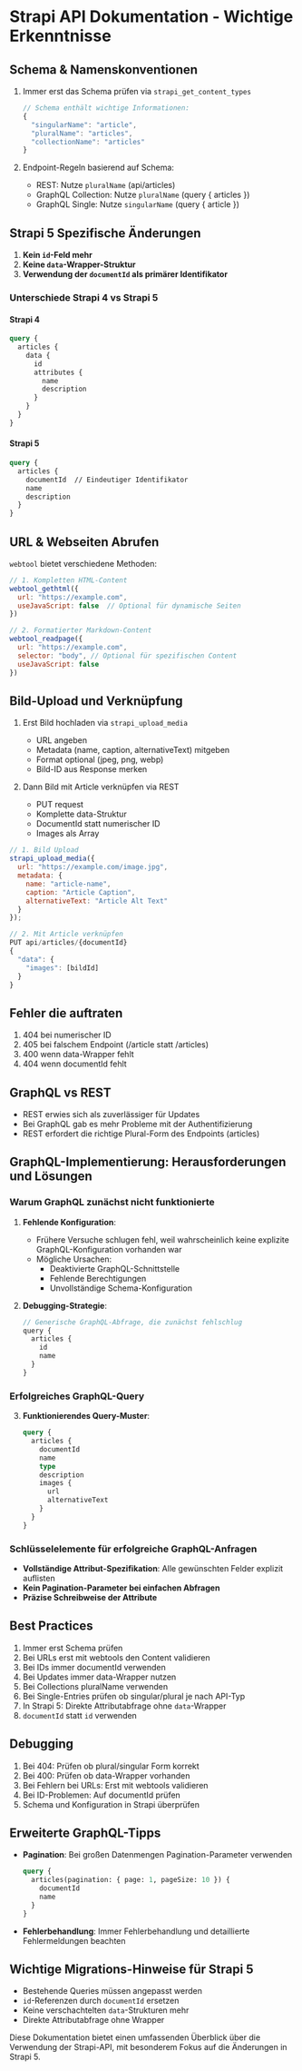 # Strapi API Dokumentation - Wichtige Erkenntnisse

## Schema & Namenskonventionen
1. Immer erst das Schema prüfen via `strapi_get_content_types`
   ```javascript
   // Schema enthält wichtige Informationen:
   {
     "singularName": "article",
     "pluralName": "articles",
     "collectionName": "articles"
   }
   ```

2. Endpoint-Regeln basierend auf Schema:
   - REST: Nutze `pluralName` (api/articles)
   - GraphQL Collection: Nutze `pluralName` (query { articles })
   - GraphQL Single: Nutze `singularName` (query { article })

## Strapi 5 Spezifische Änderungen
1. **Kein `id`-Feld mehr**
2. **Keine `data`-Wrapper-Struktur**
3. **Verwendung der `documentId` als primärer Identifikator**

### Unterschiede Strapi 4 vs Strapi 5

#### Strapi 4
```graphql
query {
  articles {
    data {
      id
      attributes {
        name
        description
      }
    }
  }
}
```

#### Strapi 5
```graphql
query {
  articles {
    documentId  // Eindeutiger Identifikator
    name
    description
  }
}
```

## URL & Webseiten Abrufen
`webtool` bietet verschiedene Methoden:
```javascript
// 1. Kompletten HTML-Content
webtool_gethtml({
  url: "https://example.com",
  useJavaScript: false  // Optional für dynamische Seiten
})

// 2. Formatierter Markdown-Content
webtool_readpage({
  url: "https://example.com",
  selector: "body", // Optional für spezifischen Content
  useJavaScript: false
})
```

## Bild-Upload und Verknüpfung
1. Erst Bild hochladen via `strapi_upload_media`
   - URL angeben
   - Metadata (name, caption, alternativeText) mitgeben
   - Format optional (jpeg, png, webp)
   - Bild-ID aus Response merken

2. Dann Bild mit Article verknüpfen via REST
   - PUT request
   - Komplette data-Struktur
   - DocumentId statt numerischer ID
   - Images als Array

```javascript
// 1. Bild Upload
strapi_upload_media({
  url: "https://example.com/image.jpg",
  metadata: {
    name: "article-name",
    caption: "Article Caption",
    alternativeText: "Article Alt Text"  
  }
});

// 2. Mit Article verknüpfen
PUT api/articles/{documentId}
{
  "data": {
    "images": [bildId]
  }
}
```

## Fehler die auftraten
1. 404 bei numerischer ID
2. 405 bei falschem Endpoint (/article statt /articles)
3. 400 wenn data-Wrapper fehlt
4. 404 wenn documentId fehlt

## GraphQL vs REST
- REST erwies sich als zuverlässiger für Updates
- Bei GraphQL gab es mehr Probleme mit der Authentifizierung
- REST erfordert die richtige Plural-Form des Endpoints (articles)

## GraphQL-Implementierung: Herausforderungen und Lösungen

### Warum GraphQL zunächst nicht funktionierte

1. **Fehlende Konfiguration**: 
   - Frühere Versuche schlugen fehl, weil wahrscheinlich keine explizite GraphQL-Konfiguration vorhanden war
   - Mögliche Ursachen:
     * Deaktivierte GraphQL-Schnittstelle
     * Fehlende Berechtigungen
     * Unvollständige Schema-Konfiguration

2. **Debugging-Strategie**:
   ```javascript
   // Generische GraphQL-Abfrage, die zunächst fehlschlug
   query {
     articles {
       id
       name
     }
   }
   ```

### Erfolgreiches GraphQL-Query

3. **Funktionierendes Query-Muster**:
   ```graphql
   query {
     articles {
       documentId
       name
       type
       description
       images {
         url
         alternativeText
       }
     }
   }
   ```

### Schlüsselelemente für erfolgreiche GraphQL-Anfragen

- **Vollständige Attribut-Spezifikation**: Alle gewünschten Felder explizit auflisten
- **Kein Pagination-Parameter bei einfachen Abfragen**
- **Präzise Schreibweise der Attribute**

## Best Practices

1. Immer erst Schema prüfen
2. Bei URLs erst mit webtools den Content validieren
3. Bei IDs immer documentId verwenden
4. Bei Updates immer data-Wrapper nutzen
5. Bei Collections pluralName verwenden
6. Bei Single-Entries prüfen ob singular/plural je nach API-Typ
7. In Strapi 5: Direkte Attributabfrage ohne `data`-Wrapper
8. `documentId` statt `id` verwenden

## Debugging

1. Bei 404: Prüfen ob plural/singular Form korrekt
2. Bei 400: Prüfen ob data-Wrapper vorhanden
3. Bei Fehlern bei URLs: Erst mit webtools validieren
4. Bei ID-Problemen: Auf documentId prüfen
5. Schema und Konfiguration in Strapi überprüfen

## Erweiterte GraphQL-Tipps

- **Pagination**: Bei großen Datenmengen Pagination-Parameter verwenden
  ```graphql
  query {
    articles(pagination: { page: 1, pageSize: 10 }) {
      documentId
      name
    }
  }
  ```

- **Fehlerbehandlung**: Immer Fehlerbehandlung und detaillierte Fehlermeldungen beachten

## Wichtige Migrations-Hinweise für Strapi 5

- Bestehende Queries müssen angepasst werden
- `id`-Referenzen durch `documentId` ersetzen
- Keine verschachtelten `data`-Strukturen mehr
- Direkte Attributabfrage ohne Wrapper

Diese Dokumentation bietet einen umfassenden Überblick über die Verwendung der Strapi-API, mit besonderem Fokus auf die Änderungen in Strapi 5. 